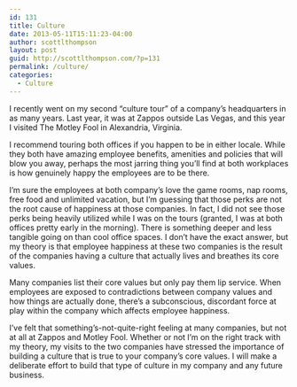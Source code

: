 ```yaml
---
id: 131
title: Culture
date: 2013-05-11T15:11:23-04:00
author: scottlthompson
layout: post
guid: http://scottlthompson.com/?p=131
permalink: /culture/
categories:
  - Culture
---
```

I recently went on my second &#8220;culture tour&#8221; of a company&#8217;s headquarters in as many years. Last year, it was at Zappos outside Las Vegas, and this year I visited The Motley Fool in Alexandria, Virginia.

I recommend touring both offices if you happen to be in either locale. While they both have amazing employee benefits, amenities and policies that will blow you away, perhaps the most jarring thing you&#8217;ll find at both workplaces is how genuinely happy the employees are to be there.

I&#8217;m sure the employees at both company&#8217;s love the game rooms, nap rooms, free food and unlimited vacation, but I&#8217;m guessing that those perks are not the root cause of happiness at those companies. In fact, I did not see those perks being heavily utilized while I was on the tours (granted, I was at both offices pretty early in the morning). There is something deeper and less tangible going on than cool office spaces. I don&#8217;t have the exact answer, but my theory is that employee happiness at these two companies is the result of the companies having a culture that actually lives and breathes its core values.

Many companies list their core values but only pay them lip service. When employees are exposed to contradictions between company values and how things are actually done, there&#8217;s a subconscious, discordant force at play within the company which affects employee happiness.

I&#8217;ve felt that something&#8217;s-not-quite-right feeling at many companies, but not at all at Zappos and Motley Fool. Whether or not I&#8217;m on the right track with my theory, my visits to the two companies have stressed the importance of building a culture that is true to your company&#8217;s core values. I will make a deliberate effort to build that type of culture in my company and any future business.